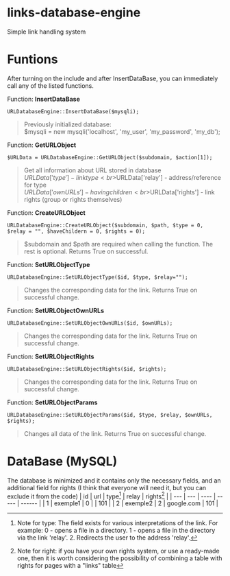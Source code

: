 # links-database-engine
Simple link handling system

# Funtions
After turning on the include and after InsertDataBase, you can immediately call any of the listed functions.

Function: **InsertDataBase**
```
URLDatabaseEngine::InsertDataBase($mysqli);
```
>Previously initialized database:<br>$mysqli = new mysqli('localhost', 'my_user', 'my_password', 'my_db');

Function: **GetURLObject**
```
$URLData = URLDatabaseEngine::GetURLObject($subdomain, $action[1]);
```
>Get all information about URL stored in database<br>$URLData['type'] - link type<br>$URLData['relay'] - address/reference for type<br>$URLData['ownURLs'] - having children<br>$URLData['rights'] - link rights (group or rights themselves)

Function: **CreateURLObject**
```
URLDatabaseEngine::CreateURLObject($subdomain, $path, $type = 0, $relay = "", $haveChildern = 0, $rights = 0);
```
>$subdomain and $path are required when calling the function. The rest is optional. Returns True on successful.

Function: **SetURLObjectType**
```
URLDatabaseEngine::SetURLObjectType($id, $type, $relay="");
```
>Changes the corresponding data for the link. Returns True on successful change.

Function: **SetURLObjectOwnURLs**
```
URLDatabaseEngine::SetURLObjectOwnURLs($id, $ownURLs);
```
>Changes the corresponding data for the link. Returns True on successful change.

Function: **SetURLObjectRights**
```
URLDatabaseEngine::SetURLObjectRights($id, $rights);
```
>Changes the corresponding data for the link. Returns True on successful change.

Function: **SetURLObjectParams**
```
URLDatabaseEngine::SetURLObjectParams($id, $type, $relay, $ownURLs, $rights);
```
>Changes all data of the link. Returns True on successful change.

# DataBase (MySQL)
The database is minimized and it contains only the necessary fields, and an additional field for rights (I think that everyone will need it, but you can exclude it from the code)
| id  | url | type[^1] | relay | rights[^2] |
| --- | --- | ---- | ----- | ------ |
| 1 | exemple1 | 0 |  | 101 |
| 2 | exemple2 | 2 | google.com | 101 |

[^1]: Note for type: The field exists for various interpretations of the link. For example: 0 - opens a file in a directory. 1 - opens a file in the directory via the link 'relay'. 2. Redirects the user to the address 'relay'.
[^2]: Note for right: if you have your own rights system, or use a ready-made one, then it is worth considering the possibility of combining a table with rights for pages with a "links" table

